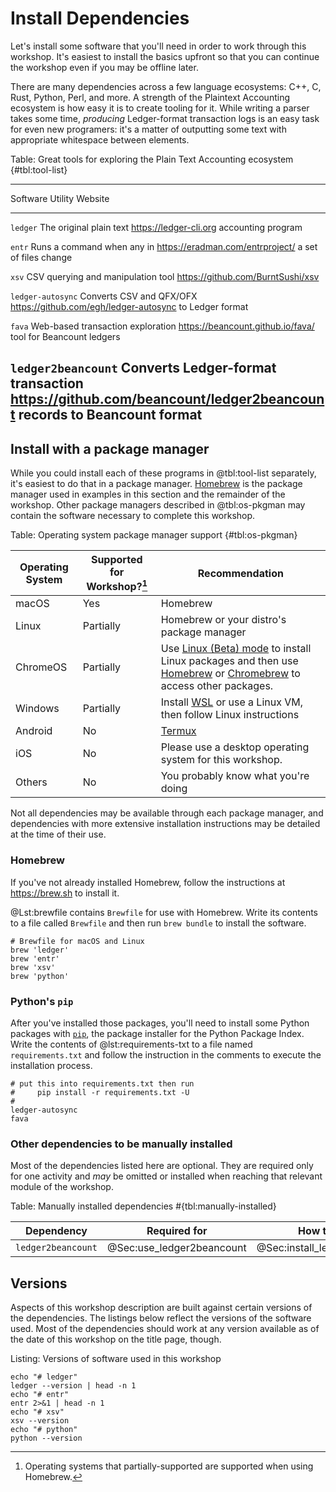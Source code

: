# Install Dependencies

Let's install some software that you'll need in order to work through this workshop. It's easiest to install the basics upfront so that you can continue the workshop even if you may be offline later.

There are many dependencies across a few language ecosystems: C++, C, Rust, Python, Perl, and more. A strength of the Plaintext Accounting ecosystem is how easy it is to create tooling for it. While writing a parser takes some time, _producing_ Ledger-format transaction logs is an easy task for even new programers: it's a matter of outputting some text with appropriate whitespace between elements.

Table: Great tools for exploring the Plain Text Accounting ecosystem {#tbl:tool-list}

-----------------------------------------------------------------------------------------------------
Software           Utility                              Website
------------------ ------------------------------------ ---------------------------------------------
`ledger`           The original plain text              https://ledger-cli.org
                   accounting program

`entr`             Runs a command when any in           https://eradman.com/entrproject/
                   a set of files change

`xsv`              CSV querying and manipulation tool   https://github.com/BurntSushi/xsv

`ledger-autosync`  Converts CSV and QFX/OFX             https://github.com/egh/ledger-autosync
                   to Ledger format

`fava`             Web-based transaction exploration    https://beancount.github.io/fava/
                   tool for Beancount ledgers

`ledger2beancount` Converts Ledger-format transaction   https://github.com/beancount/ledger2beancount
                   records to Beancount format
-----------------------------------------------------------------------------------------------------

## Install with a package manager

While you could install each of these programs in @tbl:tool-list separately, it's easiest to do that in a package manager. [Homebrew](https://brew.sh) is the package manager used in examples in this section and the remainder of the workshop. Other package managers described in @tbl:os-pkgman may contain the software necessary to complete this workshop.

Table: Operating system package manager support {#tbl:os-pkgman}

|Operating System|Supported for Workshop?[^os-support-notice]|Recommendation|
|------|--------|----|
|macOS|Yes|Homebrew|
|Linux|Partially|Homebrew or your distro's package manager|
| ChromeOS | Partially | Use [Linux (Beta) mode](https://support.google.com/chromebook/answer/9145439) to install Linux packages and then use [Homebrew](https://brew.sh)  or [Chromebrew](https://skycocker.github.io/chromebrew/) to access other packages. |
|Windows | Partially | Install [WSL](https://docs.microsoft.com/en-us/windows/wsl/install-win10) or use a Linux VM, then follow Linux instructions |
| Android | No | [Termux](https://termux.com/) |
|iOS | No | Please use a desktop operating system for this workshop. |
| Others| No | You probably know what you're doing

[^os-support-notice]: Operating systems that partially-supported are supported when using Homebrew.

Not all dependencies may be available through each package manager, and dependencies with more extensive installation instructions may be detailed at the time of their use.

### Homebrew

If you've not already installed Homebrew, follow the instructions at <https://brew.sh> to install it.

@Lst:brewfile contains `Brewfile` for use with Homebrew. Write its contents to a file called `Brewfile` and then run `brew bundle` to install the software.

```{#lst:brewfile .ruby caption="Brewfile"}
# Brewfile for macOS and Linux
brew 'ledger'
brew 'entr'
brew 'xsv'
brew 'python'
```

### Python's `pip`

After you've installed those packages, you'll need to install some Python packages with [`pip`](https://pypi.org/project/pip/), the package installer for the Python Package Index. Write the contents of @lst:requirements-txt to a file named `requirements.txt` and follow the instruction in the comments to execute the installation process.

```{#lst:requirements-txt caption="requirements.txt"}
# put this into requirements.txt then run
#     pip install -r requirements.txt -U
#
ledger-autosync
fava
```

### Other dependencies to be manually installed

Most of the dependencies listed here are optional. They are required only for one activity and _may_ be omitted or installed when reaching that relevant module of the workshop.

Table: Manually installed dependencies #{tbl:manually-installed}

| Dependency         | Required for | How to install                    |
|--------------------|--------------|---------------------|
| `ledger2beancount` | @Sec:use_ledger2beancount | @Sec:install_ledger2beancount |

## Versions

Aspects of this workshop description are built against certain versions of the dependencies.
The listings below reflect the versions of the software used. Most of the dependencies should
work at any version available as of the date of this workshop on the title page, though.

Listing: Versions of software used in this workshop

```pipe
echo "# ledger"
ledger --version | head -n 1
echo "# entr"
entr 2>&1 | head -n 1
echo "# xsv"
xsv --version
echo "# python"
python --version
```

